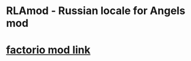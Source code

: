 # RLAmod - Russian locale for Angels mod
 # [factorio mod link](https://mods.factorio.com/mod/RLAmod)

